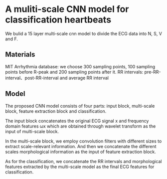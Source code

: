 # A muliti-scale CNN model for classification heartbeats

 We bulid a 15 layer multi-scale cnn model to divide the ECG data into N, S, V and F.

## Materials
MIT Arrhythmia database: we choose 300 sampling points, 100 sampling points before R-peak and 200 sampling points after it.
RR intervals: pre-RR-interval、post-RR-interval and average RR interval

## Model
The proposed CNN model consists of four parts: input block, multi-scale block, feature extraction block and classification. 

The input block concatenates the original ECG signal x and frequency domain features ωx which are obtained through wavelet transform as the input of multi-scale block.

In the multi-scale block, we employ convolution filters with different sizes to extract scale-relevant information. And then we concatenate the different scales morphological information as the input of feature extraction block.

As for the classification, we concatenate the RR intervals and morphological features extracted by the multi-scale model as the final ECG features for classification.


